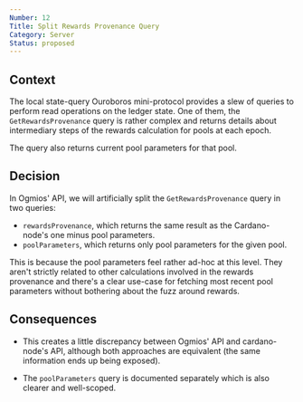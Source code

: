 ```yaml
---
Number: 12
Title: Split Rewards Provenance Query
Category: Server
Status: proposed 
---
```


<!-- ADR template adapted from Michael Nygard's -->

## Context

<!-- What is the issue that we're seeing that is motivating this decision or change? -->

The local state-query Ouroboros mini-protocol provides a slew of queries to perform read operations on the ledger state. One of them, the `GetRewardsProvenance` query is rather complex and returns details about intermediary steps of the rewards calculation for pools at each epoch.

The query also returns current pool parameters for that pool. 

## Decision

<!-- What is the change that we're proposing and/or doing? -->

In Ogmios' API, we will artificially split the `GetRewardsProvenance` query in two queries: 

- `rewardsProvenance`, which returns the same result as the Cardano-node's one minus pool parameters.
- `poolParameters`, which returns only pool parameters for the given pool.

This is because the pool parameters feel rather ad-hoc at this level. They aren't strictly related to other calculations involved in the rewards provenance and there's a clear use-case for fetching most recent pool parameters without bothering about the fuzz around rewards.

## Consequences

<!-- What becomes easier or more difficult to do because of this change? -->

- This creates a little discrepancy between Ogmios' API and cardano-node's API, although both approaches are equivalent (the same information ends up being exposed).

- The `poolParameters` query is documented separately which is also clearer and well-scoped. 
